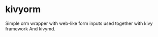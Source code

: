 # kivyorm
Simple orm wrapper with web-like form inputs used together with kivy framework
And kivymd.
